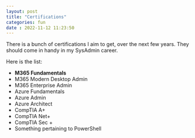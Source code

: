 ```yaml
---
layout: post
title: "Certifications" 
categories: fun
date : 2022-11-12 11:23:50
---
```


There is a bunch of certifications I aim to get, over the next few years. They should come in handy in my SysAdmin career. 

Here is the list: 
- **M365 Fundamentals**
- M365 Modern Desktop Admin
- M365 Enterprise Admin
- Azure Fundamentals
- Azure Admin
- Azure Architect
- CompTIA A+
- CompTIA Net+
- CompTIA Sec +
- Something pertaining to PowerShell 
